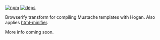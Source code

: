 [![npm](https://badge.fury.io/js/mustachify.svg)](https://badge.fury.io/js/mustachify)
[![deps](https://david-dm.org/deepsweet/mustachify.svg)](https://david-dm.org/deepsweet/mustachify)

Browserify transform for compiling Mustache templates with Hogan. Also applies [html-minifier](https://github.com/kangax/html-minifier).

More info coming soon.
